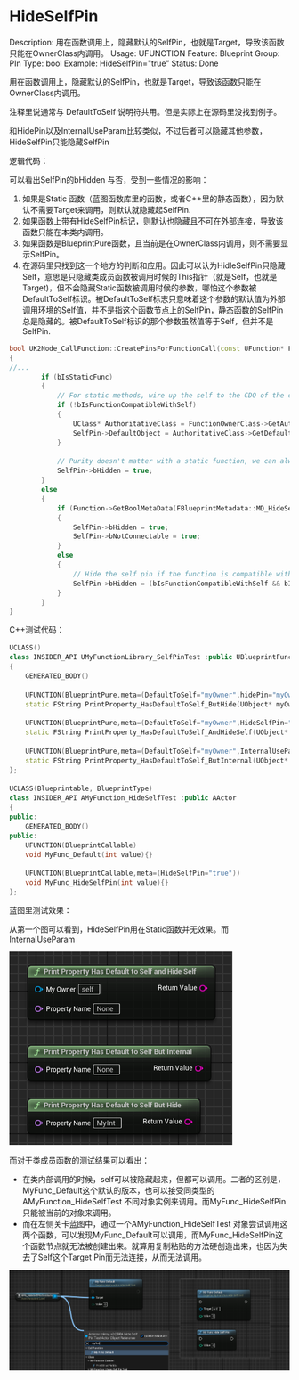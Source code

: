 # HideSelfPin

Description: 用在函数调用上，隐藏默认的SelfPin，也就是Target，导致该函数只能在OwnerClass内调用。
Usage: UFUNCTION
Feature: Blueprint
Group: PIn
Type: bool
Example: HideSelfPin="true”
Status: Done

用在函数调用上，隐藏默认的SelfPin，也就是Target，导致该函数只能在OwnerClass内调用。

注释里说通常与 DefaultToSelf 说明符共用。但是实际上在源码里没找到例子。

和HidePin以及InternalUseParam比较类似，不过后者可以隐藏其他参数，HideSelfPin只能隐藏SelfPin

逻辑代码：

可以看出SelfPin的bHidden 与否，受到一些情况的影响：

1. 如果是Static 函数（蓝图函数库里的函数，或者C++里的静态函数），因为默认不需要Target来调用，则默认就隐藏起SelfPin.
2. 如果函数上带有HideSelfPin标记，则默认也隐藏且不可在外部连接，导致该函数只能在本类内调用。
3. 如果函数是BlueprintPure函数，且当前是在OwnerClass内调用，则不需要显示SelfPin。
4. 在源码里只找到这一个地方的判断和应用。因此可以认为HidleSelfPin只隐藏Self，意思是只隐藏类成员函数被调用时候的This指针（就是Self，也就是Target)，但不会隐藏Static函数被调用时候的参数，哪怕这个参数被DefaultToSelf标识。被DefaultToSelf标志只意味着这个参数的默认值为外部调用环境的Self值，并不是指这个函数节点上的SelfPin，静态函数的SelfPin总是隐藏的。被DefaultToSelf标识的那个参数虽然值等于Self，但并不是SelfPin.

```cpp
bool UK2Node_CallFunction::CreatePinsForFunctionCall(const UFunction* Function)
{
//...
		if (bIsStaticFunc)
		{
			// For static methods, wire up the self to the CDO of the class if it's not us
			if (!bIsFunctionCompatibleWithSelf)
			{
				UClass* AuthoritativeClass = FunctionOwnerClass->GetAuthoritativeClass();
				SelfPin->DefaultObject = AuthoritativeClass->GetDefaultObject();
			}
		
			// Purity doesn't matter with a static function, we can always hide the self pin since we know how to call the method
			SelfPin->bHidden = true;
		}
		else
		{
			if (Function->GetBoolMetaData(FBlueprintMetadata::MD_HideSelfPin))
			{
				SelfPin->bHidden = true;
				SelfPin->bNotConnectable = true;
			}
			else
			{
				// Hide the self pin if the function is compatible with the blueprint class and pure (the !bIsConstFunc portion should be going away soon too hopefully)
				SelfPin->bHidden = (bIsFunctionCompatibleWithSelf && bIsPureFunc && !bIsConstFunc);
			}
		}
}
```

C++测试代码：

```cpp
UCLASS()
class INSIDER_API UMyFunctionLibrary_SelfPinTest :public UBlueprintFunctionLibrary
{
	GENERATED_BODY()

	UFUNCTION(BlueprintPure,meta=(DefaultToSelf="myOwner",hidePin="myOwner"))
	static FString PrintProperty_HasDefaultToSelf_ButHide(UObject* myOwner,FName propertyName);

	UFUNCTION(BlueprintPure,meta=(DefaultToSelf="myOwner",HideSelfPin="true"))
	static FString PrintProperty_HasDefaultToSelf_AndHideSelf(UObject* myOwner,FName propertyName);

	UFUNCTION(BlueprintPure,meta=(DefaultToSelf="myOwner",InternalUseParam="myOwner"))
	static FString PrintProperty_HasDefaultToSelf_ButInternal(UObject* myOwner,FName propertyName);
};

UCLASS(Blueprintable, BlueprintType)
class INSIDER_API AMyFunction_HideSelfTest :public AActor
{
public:
	GENERATED_BODY()
public:
	UFUNCTION(BlueprintCallable)
	void MyFunc_Default(int value){}

	UFUNCTION(BlueprintCallable,meta=(HideSelfPin="true"))
	void MyFunc_HideSelfPin(int value){}
};
```

蓝图里测试效果：

从第一个图可以看到，HideSelfPin用在Static函数并无效果。而InternalUseParam

![Untitled](HideSelfPin/Untitled.png)

而对于类成员函数的测试结果可以看出：

- 在类内部调用的时候，self可以被隐藏起来，但都可以调用。二者的区别是，MyFunc_Default这个默认的版本，也可以接受同类型的AMyFunction_HideSelfTest 不同对象实例来调用。而MyFunc_HideSelfPin只能被当前的对象来调用。
- 而在左侧关卡蓝图中，通过一个AMyFunction_HideSelfTest 对象尝试调用这两个函数，可以发现MyFunc_Default可以调用，而MyFunc_HideSelfPin这个函数节点就无法被创建出来。就算用复制粘贴的方法硬创造出来，也因为失去了Self这个Target Pin而无法连接，从而无法调用。

![Untitled](HideSelfPin/Untitled%201.png)
